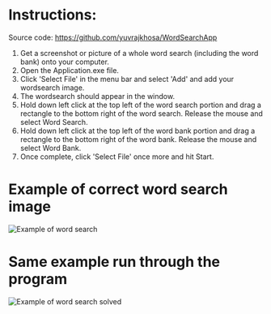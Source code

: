 # Instructions:
Source code: https://github.com/yuvrajkhosa/WordSearchApp
1) Get a screenshot or picture of a whole word search (including the word bank) onto your computer. 
2) Open the Application.exe file.
3) Click 'Select File' in the menu bar and select 'Add' and add your wordsearch image.
4) The wordsearch should appear in the window. 
5) Hold down left click at the top left of the word search portion and drag a rectangle to the bottom right of the word search. Release the mouse and select Word Search.
6) Hold down left click at the top left of the word bank portion and drag a rectangle to the bottom right of the word bank. Release the mouse and select Word Bank.
7) Once complete, click 'Select File' once more and hit Start.
# Example of correct word search image
![Example of word search](https://i.imgur.com/v3e122bg.png)
# Same example run through the program
![Example of word search solved](https://i.imgur.com/42taWGG.png)
